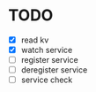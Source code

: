 # TODO
- [x] read kv
- [x] watch service
- [ ] register service
- [ ] deregister service
- [ ] service check